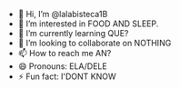 - 👋 Hi, I’m @lalabisteca1B
- 👀 I’m interested in FOOD AND SLEEP.
- 🌱 I’m currently learning QUE?
- 💞️ I’m looking to collaborate on NOTHING
- 📫 How to reach me AN?
- 😄 Pronouns: ELA/DELE
- ⚡ Fun fact: I'DONT KNOW

<!---
lalabisteca1B/lalabisteca1B is a ✨ special ✨ repository because its `README.md` (this file) appears on your GitHub profile.
You can click the Preview link to take a look at your changes.
--->
